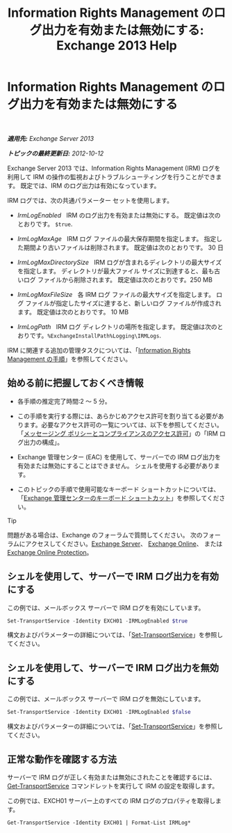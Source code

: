 ﻿---
title: 'Information Rights Management のログ出力を有効または無効にする: Exchange 2013 Help'
TOCTitle: Information Rights Management のログ出力を有効または無効にする
ms:assetid: 6933bc65-4d98-4878-9167-0e9eaac68b6b
ms:mtpsurl: https://technet.microsoft.com/ja-jp/library/Ff686962(v=EXCHG.150)
ms:contentKeyID: 49896292
ms.date: 04/24/2018
mtps_version: v=EXCHG.150
ms.translationtype: HT
---

# Information Rights Management のログ出力を有効または無効にする

 

_**適用先:** Exchange Server 2013_

_**トピックの最終更新日:** 2012-10-12_

Exchange Server 2013 では、Information Rights Management (IRM) ログを利用して IRM の操作の監視およびトラブルシューティングを行うことができます。 既定では、IRM のログ出力は有効になっています。

IRM ログでは、次の共通パラメーター セットを使用します。

  - *IrmLogEnabled*   IRM のログ出力を有効または無効にする。 既定値は次のとおりです。 `$true`.

  - *IrmLogMaxAge*   IRM ログ ファイルの最大保存期間を指定します。 指定した期間より古いファイルは削除されます。 既定値は次のとおりです。 30 日

  - *IrmLogMaxDirectorySize*   IRM ログが含まれるディレクトリの最大サイズを指定します。 ディレクトリが最大ファイル サイズに到達すると、最も古いログ ファイルから削除されます。 既定値は次のとおりです。250 MB

  - *IrmLogMaxFileSize*   各 IRM ログ ファイルの最大サイズを指定します。 ログ ファイルが指定したサイズに達すると、新しいログ ファイルが作成されます。 既定値は次のとおりです。 10 MB

  - *IrmLogPath*   IRM ログ ディレクトリの場所を指定します。 既定値は次のとおりです。`%ExchangeInstallPath%Logging\IRMLogs`.

IRM に関連する追加の管理タスクについては、「[Information Rights Management の手順](information-rights-management-procedures-exchange-2013-help.md)」を参照してください。

## 始める前に把握しておくべき情報

  - 各手順の推定完了時間:2 ～ 5 分。

  - この手順を実行する際には、あらかじめアクセス許可を割り当てる必要があります。必要なアクセス許可の一覧については、以下を参照してください。「[メッセージング ポリシーとコンプライアンスのアクセス許可](messaging-policy-and-compliance-permissions-exchange-2013-help.md)」の「IRM ログ出力の構成」。

  - Exchange 管理センター (EAC) を使用して、サーバーでの IRM ログ出力を有効または無効にすることはできません。 シェルを使用する必要があります。

  - このトピックの手順で使用可能なキーボード ショートカットについては、「[Exchange 管理センターのキーボード ショートカット](keyboard-shortcuts-in-the-exchange-admin-center-exchange-online-protection-help.md)」を参照してください。


> [!TIP]
> 問題がある場合は、Exchange のフォーラムで質問してください。 次のフォーラムにアクセスしてください。<A href="https://go.microsoft.com/fwlink/p/?linkid=60612">Exchange Server</A>、 <A href="https://go.microsoft.com/fwlink/p/?linkid=267542">Exchange Online</A>、 または <A href="https://go.microsoft.com/fwlink/p/?linkid=285351">Exchange Online Protection</A>。



## シェルを使用して、サーバーで IRM ログ出力を有効にする

この例では、メールボックス サーバーで IRM ログを有効にしています。

```powershell
Set-TransportService -Identity EXCH01 -IRMLogEnabled $true
```

構文およびパラメーターの詳細については、「[Set-TransportService](https://technet.microsoft.com/ja-jp/library/jj215682\(v=exchg.150\))」を参照してください。

## シェルを使用して、サーバーで IRM ログ出力を無効にする

この例では、メールボックス サーバーで IRM ログを無効にしています。

```powershell
Set-TransportService -Identity EXCH01 -IRMLogEnabled $false
```

構文およびパラメーターの詳細については、「[Set-TransportService](https://technet.microsoft.com/ja-jp/library/jj215682\(v=exchg.150\))」を参照してください。

## 正常な動作を確認する方法

サーバーで IRM ログが正しく有効または無効にされたことを確認するには、[Get-TransportService](https://technet.microsoft.com/ja-jp/library/jj215746\(v=exchg.150\)) コマンドレットを実行して IRM の設定を取得します。

この例では、EXCH01 サーバー上のすべての IRM ログのプロパティを取得します。

    Get-TransportService -Identity EXCH01 | Format-List IRMLog*

